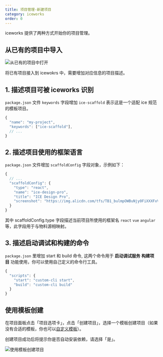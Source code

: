 ```yaml
---
title: 项目管理-新建项目
category: iceworks
order: 0
---
```


iceworks 提供了两种方式开始你的项目管理。

## 从已有的项目中导入

![从已有的项目中打开](https://img.alicdn.com/tfs/TB1TPiuMVzqK1RjSZFCXXbbxVXa-875-580.gif)

将已有项目接入到 icewokrs 中，需要增加对应信息的项目描述。

## 1. 描述项目可被 iceworks 识别

`package.json` 文件 `keywords` 字段增加 `ice-scaffold` 表示这是一个适配 ice 规范的模板项目。

```js
{
  "name": "my-project",
  "keywords": ["ice-scaffold"],
  // ...
}
```

## 2. 描述项目使用的框架语言

`package.json` 文件增加 `scaffoldConfig` 字段对象，示例如下：

```js
{
  // ...
  "scaffoldConfig": {
    "type": "react",
    "name": "ice-design-pro",
    "title": "ICE Design Pro",
    "screenshot": "https://img.alicdn.com/tfs/TB1_bulmpOWBuNjy0FiXXXFxVXa-1920-1080.png"
  }
}
```

其中 scaffoldConfig.type 字段描述当前项目所使用的框架名 `react` `vue` `angular` 等，此字段用于与物料源相映射。

## 3. 描述启动调试和构建的命令

`package.json` 里增加 start 和 build 命令, 这两个命令用于 **启动调试服务** **构建项目** 功能使用，你可以使用自己定义的命令行工具。

```js
{
  "scripts": {
    "start": "custom-cli start",
    "build": "custom-cli build"
  }
}
```

## 使用模板创建

在项目面板点击「项目选项卡」，点击「创建项目」，选择一个模板创建项目（如果没有合适的模板，你也可以[自定义模板](./marterial-scaffold)）。

创建项目成功后将提示你是否自动安装依赖，请选择「是」。

![使用模板创建项目](https://img.alicdn.com/tfs/TB13eWtM3HqK1RjSZFEXXcGMXXa-875-580.gif)